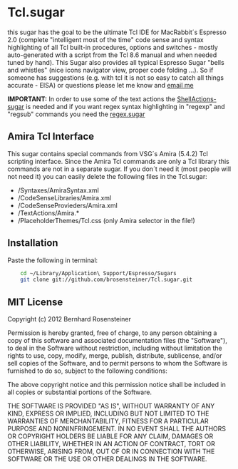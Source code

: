# Tcl.sugar

this sugar has the goal to be the ultimate Tcl IDE for MacRabbit´s Espresso 2.0 (complete "intelligent most of the time" code sense and syntax highlighting of all Tcl built-in procedures, options and switches - mostly  auto-generated with a script from the Tcl 8.6 manual and when needed tuned by hand). This Sugar also provides all typical Espresso Sugar "bells and whistles" (nice icons navigator view, proper code folding ...). So if someone has suggestions (e.g. with tcl it is not so easy to catch all things accurate - EISA) or questions please let me know and [email me](mailto:brosensteiner@gmail.com)

**IMPORTANT:** In order to use some of the text actions the [ShellActions-sugar](https://github.com/onecrayon/ShellActions-sugar) is needed
and if you want regex syntax highlighting in "regexp" and "regsub" commands you need the [regex.sugar](https://github.com/elliottcable/regex.sugar)

## Amira Tcl Interface

This sugar contains special commands from VSG´s Amira (5.4.2) Tcl scripting interface. Since the Amira Tcl commands are only a Tcl library this commands are not in a separate sugar. If you don´t need it (most people will not need it) you can easily delete the following files in the Tcl.sugar:

- /Syntaxes/AmiraSyntax.xml
- /CodeSenseLibraries/Amira.xml
- /CodeSenseProvieders/Amira.xml
- /TextActions/Amira.*
- /PlaceholderThemes/Tcl.css (only Amira selector in the file!)

## Installation

Paste the following in terminal:

```bash
    cd ~/Library/Application\ Support/Espresso/Sugars
    git clone git://github.com/brosensteiner/Tcl.sugar.git
```

## MIT License

Copyright (c) 2012 Bernhard Rosensteiner

Permission is hereby granted, free of charge, to any person obtaining a copy of this software and associated documentation files (the "Software"), to deal in the Software without restriction, including without limitation the rights to use, copy, modify, merge, publish, distribute, sublicense, and/or sell copies of the Software, and to permit persons to whom the Software is furnished to do so, subject to the following conditions:

The above copyright notice and this permission notice shall be included in all copies or substantial portions of the Software.

THE SOFTWARE IS PROVIDED "AS IS", WITHOUT WARRANTY OF ANY KIND, EXPRESS OR IMPLIED, INCLUDING BUT NOT LIMITED TO THE WARRANTIES OF MERCHANTABILITY, FITNESS FOR A PARTICULAR PURPOSE AND NONINFRINGEMENT. IN NO EVENT SHALL THE AUTHORS OR COPYRIGHT HOLDERS BE LIABLE FOR ANY CLAIM, DAMAGES OR OTHER LIABILITY, WHETHER IN AN ACTION OF CONTRACT, TORT OR OTHERWISE, ARISING FROM, OUT OF OR IN CONNECTION WITH THE SOFTWARE OR THE USE OR OTHER DEALINGS IN THE SOFTWARE.


